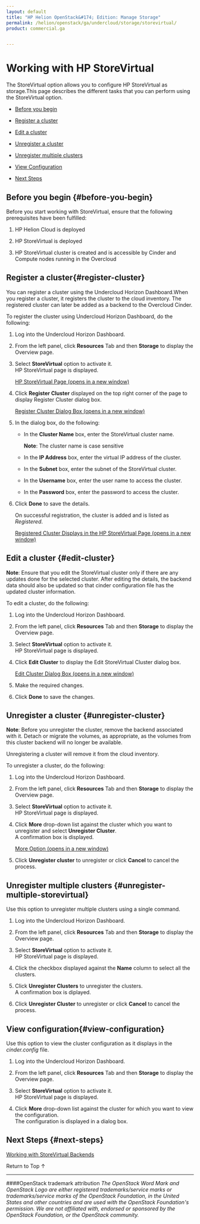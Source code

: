 ```yaml
---
layout: default
title: "HP Helion OpenStack&#174; Edition: Manage Storage"
permalink: /helion/openstack/ga/undercloud/storage/storevirtual/
product: commercial.ga


---
```

<!--UNDER REVISION-->


<script>

function PageRefresh {
onLoad="window.refresh"
}

PageRefresh();

</script>

<!---
<p style="font-size: small;"> <a href="/helion/openstack/install-beta/kvm/">&#9664; PREV</a> | <a href="/helion/openstack/install-beta-overview/">&#9650; UP</a> | <a href="/helion/openstack/install-beta/esx/">NEXT &#9654;</a> </p>-->


# Working with HP StoreVirtual 

The StoreVirtual option allows you to configure HP StoreVirtual as storage.This page describes the different tasks that you can perform using the StoreVirtual option.

<!---Configuration of HP StoreServ/3PAR as Cinder backend using Sirius service involves the following steps:-->

* [Before you begin](#before-you-begin)

* [Register a cluster](#register-cluster)

* [Edit a cluster](#edit-cluster)
	
* [Unregister a cluster](#unregister-cluster) 
    
* [Unregister multiple clusters](#unregister-multiple-clusters) 

* [View Configuration](#view-configuration)

* [Next Steps](#next-steps)


<!---Configuration of HP StoreServ/3PAR as Cinder backend using Sirius service involves the following steps:-->


## Before you begin {#before-you-begin}

Before you start working with StoreVirtual, ensure that the following prerequisites have been fulfilled:

1. HP Helion Cloud is deployed

2. HP StoreVirtual is deployed

3. HP StoreVirtual cluster is created and is accessible by Cinder and Compute nodes running in the Overcloud


## Register a cluster{#register-cluster}
	
You can register a cluster using the Undercloud Horizon Dashboard.When you register a cluster, it registers the cluster to the cloud inventory. The registered cluster can later be added as a backend to the Overcloud Cinder.

<!---You can register a cluster by either using the Undercloud Horizon Dashboard or Sirius client. (Refer [User manual for Sirius client](/helion/openstack/ga/sirius-cli/)).-->

To register the cluster using Undercloud Horizon Dashboard, do the following:

1. Log into the Undercloud Horizon Dashboard.

2. From the left panel, click **Resources** Tab and then **Storage** to display the Overview page.

3. Select **StoreVirtual** option to activate it.<br> HP StoreVirtual page is displayed.</br>

	<a href="javascript:window.open('/content/documentation/media/undercloud-storevirtual-register.png','_blank','toolbar=no,menubar=no,resizable=yes,scrollbars=yes')">HP StoreVirtual Page (opens in a new window)</a>

4. Click **Register Cluster** displayed on the top right corner of the page to display Register Cluster dialog box.

	<a href="javascript:window.open('/content/documentation/media/undercloud-storevirtual-register-page.png','_blank','toolbar=no,menubar=no,resizable=yes,scrollbars=yes')">Register Cluster Dialog Box (opens in a new window)</a>

5. In the dialog box, do the following:

   * In the **Cluster Name** box, enter the StoreVirtual cluster name.

		**Note**: The cluster name is case sensitive
   
   * In the **IP Address** box, enter the virtual IP address of the cluster.
   
   * In the **Subnet** box, enter the subnet of the StoreVirtual cluster.
   
   * In the **Username** box, enter the user name to access the cluster.
   
   * In the **Password** box, enter the password to access the cluster.
   
 	 <!--- * In the **Port** box, enter the port number for the SSH access or select the default value. The Port by default is *16022*.-->
   
6. Click **Done** to save the details. 

    On successful registration, the cluster is added and is listed as *Registered*.

	<a href="javascript:window.open('/content/documentation/media/undercloud-storevirtual-registered-cluster.png','_blank','toolbar=no,menubar=no,resizable=yes,scrollbars=yes')">Registered Cluster Displays in the HP StoreVirtual Page (opens in a new window)</a>


## Edit a cluster {#edit-cluster}

**Note**: Ensure that you edit the StoreVirtual cluster only if there are any updates done <!--through the CMC or the CLIQ -->for the selected cluster. After editing the details, the backend data should also be updated so that cinder configuration file has the updated cluster information.

To edit a cluster, do the following:

1. Log into the Undercloud Horizon Dashboard.

2. From the left panel, click **Resources** Tab and then **Storage** to display the Overview page.

3. Select **StoreVirtual** option to activate it.<br> HP StoreVirtual page is displayed.</br>

4. Click **Edit Cluster** to display the Edit StoreVirtual Cluster dialog box.
 
 	<a href="javascript:window.open('/content/documentation/media/undercloud-storevirtual-edit-cluster.png','_blank','toolbar=no,menubar=no,resizable=yes,scrollbars=yes')">Edit Cluster Dialog Box (opens in a new window)</a>

5. Make the required changes.

6. Click **Done** to save the changes.   


## Unregister a cluster {#unregister-cluster}


**Note**: Before you unregister the cluster, remove the backend associated with it. Detach or migrate the volumes, as appropriate, as the volumes from this cluster backend will no longer be available.


Unregistering a cluster will remove it from the cloud inventory.

To unregister a cluster, do the following:

1. Log into the Undercloud Horizon Dashboard.

2. From the left panel, click **Resources** Tab and then **Storage** to display the Overview page.

3. Select **StoreVirtual** option to activate it.<br> HP StoreVirtual page is displayed.</br>

4. Click **More** drop-down list against the cluster which you want to unregister and select **Unregister Cluster**.<br> A confirmation box is displayed.</br>

	<a href="javascript:window.open('/content/documentation/media/undercloud-storevirtual-more-options.png','_blank','toolbar=no,menubar=no,resizable=yes,scrollbars=yes')">More Option (opens in a new window)</a>

5. Click **Unregister cluster** to unregister or click **Cancel** to cancel the process. 


## Unregister multiple clusters {#unregister-multiple-storevirtual}

Use this option to unregister multiple clusters using a single command.

1. Log into the Undercloud Horizon Dashboard.

2. From the left panel, click **Resources** Tab and then **Storage** to display the Overview page.

3. Select **StoreVirtual** option to activate it.<br> HP StoreVirtual page is displayed.</br>

4. Click the checkbox displayed against the **Name** column to select all the clusters. 

5. Click **Unregister Clusters** to unregister the clusters.<br>A confirmation box is diplayed.</br>

5. Click **Unregister Cluster** to unregister or click **Cancel** to cancel the process. 

 
## View configuration{#view-configuration}

Use this option to view the cluster configuration as it displays in the *cinder.config* file.

1. Log into the Undercloud Horizon Dashboard.

2. From the left panel, click **Resources** Tab and then **Storage** to display the Overview page.

3. Select **StoreVirtual** option to activate it.<br> HP StoreVirtual page is displayed.</br>

4. Click **More** drop-down list against the cluster for which you want to view the configuration.<br> The configuration is displayed in a dialog box.</br>


## Next Steps {#next-steps}

[Working with StoreVirtual Backends](/helion/openstack/ga/undercloud/storage/storevirtual/)

<a href="#top" style="padding:14px 0px 14px 0px; text-decoration: none;"> Return to Top &#8593; </a>


----
####OpenStack trademark attribution
*The OpenStack Word Mark and OpenStack Logo are either registered trademarks/service marks or trademarks/service marks of the OpenStack Foundation, in the United States and other countries and are used with the OpenStack Foundation's permission. We are not affiliated with, endorsed or sponsored by the OpenStack Foundation, or the OpenStack community.*
